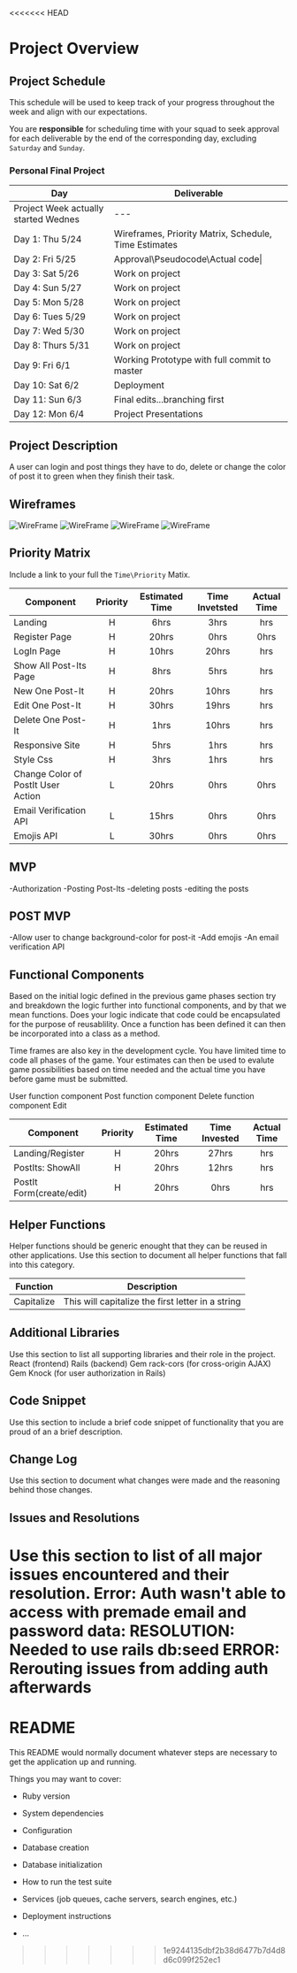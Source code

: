 <<<<<<< HEAD
# Project Overview

## Project Schedule

This schedule will be used to keep track of your progress throughout the week and align with our expectations.  

You are **responsible** for scheduling time with your squad to seek approval for each deliverable by the end of the corresponding day, excluding `Saturday` and `Sunday`.

### Personal Final Project 

|  Day | Deliverable | 
|---|---|
|Project Week actually started Wednes |---|
|Day 1: Thu 5/24 | Wireframes, Priority Matrix, Schedule, Time Estimates |
|Day 2: Fri 5/25 | Approval\Pseudocode\Actual code\|
|Day 3: Sat 5/26 | Work on project  |
|Day 4: Sun 5/27 | Work on project  |
|Day 5: Mon 5/28 | Work on project  |
|Day 6: Tues 5/29 | Work on project  |
|Day 7: Wed 5/30 | Work on project  |
|Day 8: Thurs 5/31  | Work on project  |
|Day 9: Fri 6/1 | Working Prototype with full commit to master |
|Day 10: Sat 6/2 | Deployment |
|Day 11: Sun 6/3 | Final edits...branching first |
|Day 12: Mon 6/4 | Project Presentations |

## Project Description

A user can login and post things they have to do, delete or change the 
color of post it to green when they finish their task.

## Wireframes

![WireFrame](images/PostIt_ERDiagram.jpeg)
![WireFrame](images/landing.png)
![WireFrame](images/PostIt.png)
![WireFrame](images/PostIt2.png)

## Priority Matrix

Include a link to your full the `Time\Priority` Matix. 

| Component | Priority | Estimated Time | Time Invetsted | Actual Time |
| --- | :---: |  :---: | :---: | :---: |
| Landing | H | 6hrs| 3hrs | hrs | 
| Register Page | H | 20hrs| 0hrs | 0hrs | 
| LogIn Page | H | 10hrs| 20hrs | hrs | 
| Show All Post-Its Page | H | 8hrs| 5hrs | hrs | 
| New One Post-It | H | 20hrs| 10hrs | hrs | 
| Edit One Post-It | H | 30hrs| 19hrs | hrs | 
| Delete One Post-It | H | 1hrs| 10hrs | hrs |
| Responsive Site | H | 5hrs| 1hrs | hrs |
| Style Css | H | 3hrs| 1hrs | hrs |
| Change Color of PostIt User Action | L | 20hrs| 0hrs | 0hrs |
| Email Verification API | L | 15hrs| 0hrs | 0hrs | 
| Emojis API | L | 30hrs| 0hrs | 0hrs | 


## MVP 

-Authorization
-Posting Post-Its
-deleting posts
-editing the posts

## POST MVP
-Allow user to change background-color for post-it
-Add emojis
-An email verification API

## Functional Components

Based on the initial logic defined in the previous game phases section try and breakdown the logic further into functional components, and by that we mean functions.  Does your logic indicate that code could be encapsulated for the purpose of reusablility.  Once a function has been defined it can then be incorporated into a class as a method. 

Time frames are also key in the development cycle.  You have limited time to code all phases of the game.  Your estimates can then be used to evalute game possibilities based on time needed and the actual time you have before game must be submitted. 

User function component
Post function component
Delete function component
Edit

| Component | Priority | Estimated Time | Time Invested | Actual Time |
| --- | :---: |  :---: | :---: | :---: |
| Landing/Register | H | 20hrs| 27hrs | hrs |
| PostIts: ShowAll | H | 20hrs| 12hrs | hrs |
| PostIt Form(create/edit)| H | 20hrs| 0hrs | hrs |

## Helper Functions
Helper functions should be generic enought that they can be reused in other applications. Use this section to document all helper functions that fall into this category.

| Function | Description | 
| --- | :---: |  
| Capitalize | This will capitalize the first letter in a string | 

## Additional Libraries
 Use this section to list all supporting libraries and their role in the project. 
 React (frontend)
 Rails (backend)
 Gem rack-cors (for cross-origin AJAX)
 Gem Knock (for user authorization in Rails)

## Code Snippet

Use this section to include a brief code snippet of functionality that you are proud of an a brief description.  

## Change Log
 Use this section to document what changes were made and the reasoning behind those changes.  

## Issues and Resolutions
 Use this section to list of all major issues encountered and their resolution.
 **Error**: Auth wasn't able to access with premade email and password data:
 **RESOLUTION**: Needed to use rails db:seed
 **ERROR**: Rerouting issues from adding auth afterwards
=======
# README

This README would normally document whatever steps are necessary to get the
application up and running.

Things you may want to cover:

* Ruby version

* System dependencies

* Configuration

* Database creation

* Database initialization

* How to run the test suite

* Services (job queues, cache servers, search engines, etc.)

* Deployment instructions

* ...
>>>>>>> 1e9244135dbf2b38d6477b7d4d8d6c099f252ec1
